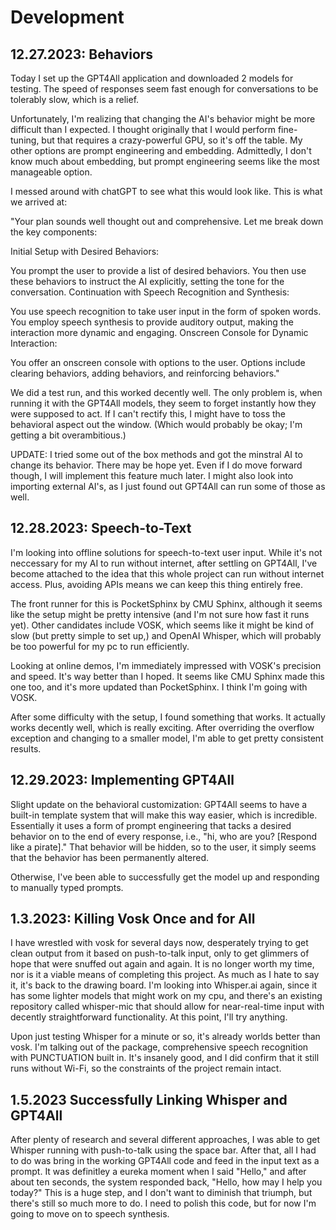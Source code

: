 # Development
## 12.27.2023: Behaviors
Today I set up the GPT4All application and downloaded 2 models for testing. The speed of responses seem fast enough for conversations to be tolerably slow, which is a relief. 

Unfortunately, I'm realizing that changing the AI's behavior might be more difficult than I expected. I thought originally that I would perform fine-tuning, but that requires a crazy-powerful GPU, so it's off the table. My other options are prompt engineering and embedding. Admittedly, I don't know much about embedding, but prompt engineering seems like the most manageable option.

I messed around with chatGPT to see what this would look like. This is what we arrived at:

"Your plan sounds well thought out and comprehensive. Let me break down the key components:

Initial Setup with Desired Behaviors:

You prompt the user to provide a list of desired behaviors.
You then use these behaviors to instruct the AI explicitly, setting the tone for the conversation.
Continuation with Speech Recognition and Synthesis:

You use speech recognition to take user input in the form of spoken words.
You employ speech synthesis to provide auditory output, making the interaction more dynamic and engaging.
Onscreen Console for Dynamic Interaction:

You offer an onscreen console with options to the user.
Options include clearing behaviors, adding behaviors, and reinforcing behaviors."

We did a test run, and this worked decently well. The only problem is, when running it with the GPT4All models, they seem to forget instantly how they were supposed to act. If I can't rectify this, I might have to toss the behavioral aspect out the window. (Which would probably be okay; I'm getting a bit overambitious.)

UPDATE: I tried some out of the box methods and got the minstral AI to change its behavior. There may be hope yet. Even if I do move forward though, I will implement this feature much later. I might also look into importing external AI's, as I just found out GPT4All can run some of those as well. 

## 12.28.2023: Speech-to-Text
I'm looking into offline solutions for speech-to-text user input. While it's not neccessary for my AI to run without internet, after settling on GPT4All, I've become attached to the idea that this whole project can run without internet access. Plus, avoiding APIs means we can keep this thing entirely free.

The front runner for this is PocketSphinx by CMU Sphinx, although it seems like the setup might be pretty intensive (and I'm not sure how fast it runs yet). Other candidates include VOSK, which seems like it might be kind of slow (but pretty simple to set up,) and OpenAI Whisper, which will probably be too powerful for my pc to run efficiently. 

Looking at online demos, I'm immediately impressed with VOSK's precision and speed. It's way better than I hoped. It seems like CMU Sphinx made this one too, and it's more updated than PocketSphinx. I think I'm going with VOSK.

After some difficulty with the setup, I found something that works. It actually works decently well, which is really exciting. After overriding the overflow exception and changing to a smaller model, I'm able to get pretty consistent results. 

## 12.29.2023: Implementing GPT4All
Slight update on the behavioral customization: GPT4All seems to have a built-in template system that will make this way easier, which is incredible. Essentially it uses a form of prompt engineering that tacks a desired behavior on to the end of every response, i.e., "hi, who are you? [Respond like a pirate]." That behavior will be hidden, so to the user, it simply seems that the behavior has been permanently altered. 

Otherwise, I've been able to successfully get the model up and responding to manually typed prompts. 

## 1.3.2023: Killing Vosk Once and for All
I have wrestled with vosk for several days now, desperately trying to get clean output from it based on push-to-talk input, only to get glimmers of hope that were snuffed out again and again. It is no longer worth my time, nor is it a viable means of completing this project. As much as I hate to say it, it's back to the drawing board. I'm looking into Whisper.ai again, since it has some lighter models that might work on my cpu, and there's an existing repository called whisper-mic that should allow for near-real-time input with decently straightforward functionality. At this point, I'll try anything. 

Upon just testing Whisper for a minute or so, it's already worlds better than vosk. I'm talking out of the package, comprehensive speech recognition with PUNCTUATION built in. It's insanely good, and I did confirm that it still runs without Wi-Fi, so the constraints of the project remain intact. 

## 1.5.2023 Successfully Linking Whisper and GPT4All
After plenty of research and several different approaches, I was able to get Whisper running with push-to-talk using the space bar. After that, all I had to do was bring in the working GPT4All code and feed in the input text as a prompt. It was definitley a eureka moment when I said "Hello," and after about ten seconds, the system responded back, "Hello, how may I help you today?" This is a huge step, and I don't want to diminish that triumph, but there's still so much more to do. I need to polish this code, but for now I'm going to move on to speech synthesis. 
